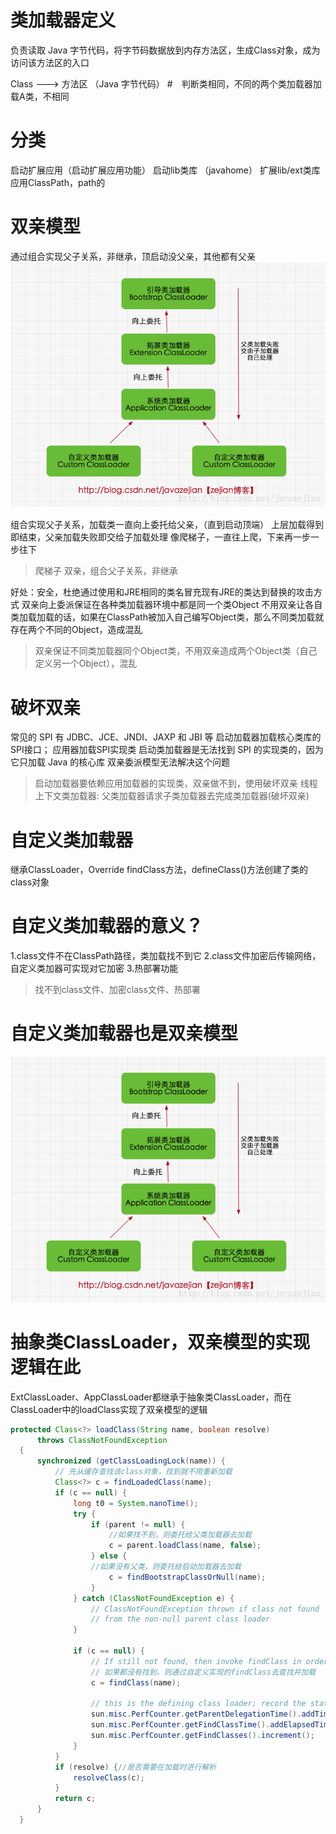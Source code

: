 # 类加载器定义
负责读取 Java 字节代码，将字节码数据放到内存方法区，生成Class对象，成为访问该方法区的入口

Class ---> 方法区
          （Java 字节代码）
#　判断类相同，不同的两个类加载器加载A类，不相同

# 分类
启动扩展应用（启动扩展应用功能）
启动lib类库 （javahome）
扩展lib/ext类库
应用ClassPath，path的

# 双亲模型
通过组合实现父子关系，非继承，顶启动没父亲，其他都有父亲
![](/assets/20170625231013755.png)

组合实现父子关系，加载类一直向上委托给父亲，（直到启动顶端）
上层加载得到即结束，父亲加载失败即交给子加载处理
像爬梯子，一直往上爬，下来再一步一步往下

> 爬梯子 双亲，组合父子关系，非继承

好处：安全，杜绝通过使用和JRE相同的类名冒充现有JRE的类达到替换的攻击方式
双亲向上委派保证在各种类加载器环境中都是同一个类Object
不用双亲让各自类加载加载的话，如果在ClassPath被加入自己编写Object类，那么不同类加载就存在两个不同的Object，造成混乱

> 双亲保证不同类加载器同个Object类，不用双亲造成两个Object类（自己定义另一个Object），混乱


# 破坏双亲   
常见的 SPI 有 JDBC、JCE、JNDI、JAXP 和 JBI 等
启动加载器加载核心类库的SPI接口； 
应用器加载SPI实现类
启动类加载器是无法找到 SPI 的实现类的，因为它只加载 Java 的核心库
双亲委派模型无法解决这个问题

> 启动加载器要依赖应用加载器的实现类，双亲做不到，使用破坏双亲
> 线程上下文类加载器: 父类加载器请求子类加载器去完成类加载器(破坏双亲)

# 自定义类加载器
继承ClassLoader，Override findClass方法，defineClass()方法创建了类的class对象

# 自定义类加载器的意义？
1.class文件不在ClassPath路径，类加载找不到它
2.class文件加密后传输网络，自定义类加器可实现对它加密
3.热部署功能
> 找不到class文件、加密class文件、热部署

# 自定义类加载器也是双亲模型
![](/assets/20170625231013755.png)

# 抽象类ClassLoader，双亲模型的实现逻辑在此
ExtClassLoader、AppClassLoader都继承于抽象类ClassLoader，而在ClassLoader中的loadClass实现了双亲模型的逻辑
```java
protected Class<?> loadClass(String name, boolean resolve)
      throws ClassNotFoundException
  {
      synchronized (getClassLoadingLock(name)) {
          // 先从缓存查找该class对象，找到就不用重新加载
          Class<?> c = findLoadedClass(name);
          if (c == null) {
              long t0 = System.nanoTime();
              try {
                  if (parent != null) {
                      //如果找不到，则委托给父类加载器去加载
                      c = parent.loadClass(name, false);
                  } else {
                  //如果没有父类，则委托给启动加载器去加载
                      c = findBootstrapClassOrNull(name);
                  }
              } catch (ClassNotFoundException e) {
                  // ClassNotFoundException thrown if class not found
                  // from the non-null parent class loader
              }

              if (c == null) {
                  // If still not found, then invoke findClass in order
                  // 如果都没有找到，则通过自定义实现的findClass去查找并加载
                  c = findClass(name);

                  // this is the defining class loader; record the stats
                  sun.misc.PerfCounter.getParentDelegationTime().addTime(t1 - t0);
                  sun.misc.PerfCounter.getFindClassTime().addElapsedTimeFrom(t1);
                  sun.misc.PerfCounter.getFindClasses().increment();
              }
          }
          if (resolve) {//是否需要在加载时进行解析
              resolveClass(c);
          }
          return c;
      }
  }
```


